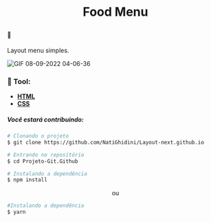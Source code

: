 <h1 align="center">
<p> Food Menu</p>
</h1>

#### :bookmark: 
Layout menu simples.
   
![GIF 08-09-2022 04-06-36](https://user-images.githubusercontent.com/107075512/189145594-a36be03f-d42b-4fe1-8ccc-5e832e5d4b99.gif)


  ### :hammer: Tool:

  - [**HTML**](https://developer.mozilla.org/pt-BR/docs/Web/HTML)
  - [**CSS**](https://developer.mozilla.org/pt-BR/docs/Web/CSS)

 ##### *Você estará contribuindo:*

 ```bash
 # Clonando o projeto 
 $ git clone https://github.com/NatiGhidini/Layout-next.github.io
 ```

 ```bash
 # Entrando no repositório
 $ cd Projeto-Git.Github
 ```

 ```bash
 # Instalando a dependência
 $ npm install
 ```
<p align="center">ou</p>

 ```bash
 #Instalando a dependência
 $ yarn
 ```
